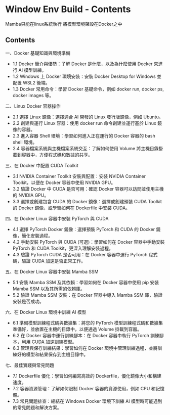 # Window Env Build - Contents
Mamba只能在linux系統執行
將模型環境架設在Docker之中

## Contents
一、Docker 基礎知識與環境準備
* 1.1 Docker 簡介與優勢：了解 Docker 是什麼，以及為什麼使用 Docker 來進行 AI 模型訓練。
* 1.2 Windows 上 Docker 環境安裝：安裝 Docker Desktop for Windows 並配置 WSL2 後端。
* 1.3 Docker 常用命令：學習 Docker 基礎命令，例如 docker run, docker ps, docker images 等。

二、Linux Docker 容器操作
* 2.1 選擇 Linux 鏡像：選擇適合 AI 開發的 Linux 發行版鏡像，例如 Ubuntu。
* 2.2 創建與運行 Linux 容器：使用 docker run 命令創建並運行基於 Linux 鏡像的容器。
* 2.3 進入容器 Shell 環境：學習如何進入正在運行的 Docker 容器的 bash shell 環境。
* 2.4 容器檔案系統與主機檔案系統交互：了解如何使用 Volume 將主機目錄掛載到容器中，方便程式碼和數據的共享。

三、在 Docker 中配置 CUDA Toolkit
* 3.1 NVIDIA Container Toolkit 安裝與配置：安裝 NVIDIA Container Toolkit，以便在 Docker 容器中使用 NVIDIA GPU。
* 3.2 驗證 Docker 中 CUDA 是否可用：確認 Docker 容器可以訪問並使用主機的 NVIDIA GPU。
* 3.3 選擇或創建包含 CUDA 的 Docker 鏡像：選擇或創建預裝 CUDA Toolkit 的 Docker 鏡像，或學習如何在 Dockerfile 中安裝 CUDA。

四、在 Docker Linux 容器中安裝 PyTorch 與 CUDA
* 4.1 選擇 PyTorch Docker 鏡像：選擇預裝 PyTorch 和 CUDA 的 Docker 鏡像，簡化安裝過程。
* 4.2 手動安裝 PyTorch 與 CUDA (可選)：學習如何在 Docker 容器中手動安裝 PyTorch 和 CUDA Toolkit，更深入理解安裝過程。
* 4.3 驗證 PyTorch CUDA 是否可用：在 Docker 容器中運行 PyTorch 程式碼，驗證 CUDA 加速是否正常工作。

五、在 Docker Linux 容器中安裝 Mamba SSM
* 5.1 安裝 Mamba SSM 及其依賴：學習如何在 Docker 容器中使用 pip 安裝 Mamba SSM 以及其所需的依賴庫。
* 5.2 驗證 Mamba SSM 安裝：在 Docker 容器中導入 Mamba SSM 庫，驗證安裝是否成功。

六、在 Docker Linux 環境中訓練 AI 模型
* 6.1 準備模型訓練程式碼與數據集：將您的 PyTorch 模型訓練程式碼和數據集準備好，並放置在主機的目錄中，以便通過 Volume 掛載到容器。
* 6.2 在 Docker 容器中運行訓練腳本：在 Docker 容器中執行 PyTorch 訓練腳本，利用 CUDA 加速訓練模型。
* 6.3 管理與保存訓練結果：學習如何在 Docker 環境中管理訓練過程，並將訓練好的模型和結果保存到主機目錄中。

七、最佳實踐與常見問題
* 7.1 Dockerfile 優化：學習如何編寫高效的 Dockerfile，優化鏡像大小和構建速度。
* 7.2 容器資源管理：了解如何限制 Docker 容器的資源使用，例如 CPU 和記憶體。
* 7.3 常見問題排查：總結在 Windows Docker 環境下訓練 AI 模型時可能遇到的常見問題和解決方案。
